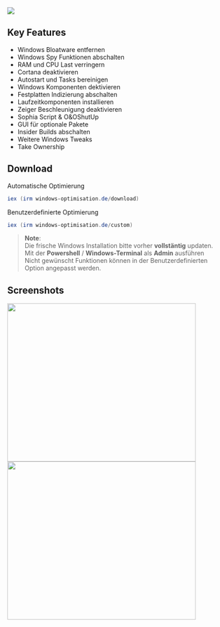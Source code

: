 <img src="https://user-images.githubusercontent.com/98750428/194409138-97880567-7645-4dc3-b031-74e2dae6da35.png"> 

## Key Features
* Windows Bloatware entfernen
* Windows Spy Funktionen abschalten 
* RAM und CPU Last verringern 
* Cortana deaktivieren
* Autostart und Tasks bereinigen
* Windows Komponenten dektivieren
* Festplatten Indizierung abschalten
* Laufzeitkomponenten installieren
* Zeiger Beschleunigung deaktivieren
* Sophia Script & O&OShutUp
* GUI für optionale Pakete
* Insider Builds abschalten
* Weitere Windows Tweaks
* Take Ownership

## Download
Automatische Optimierung
  ```powershell
iex (irm windows-optimisation.de/download)
  ```   
Benutzerdefinierte Optimierung
  ```powershell
iex (irm windows-optimisation.de/custom)
  ```   

> **Note**: <BR> 
Die frische Windows Installation bitte vorher <b>vollstäntig</b> updaten. <BR>
Mit der **Powershell** / **Windows-Terminal** als **Admin** ausführen <BR>
Nicht gewünscht Funktionen können in der Benutzerdefinierten Option angepasst werden.<BR>
  
  
## Screenshots
<div>
    <img src="https://user-images.githubusercontent.com/98750428/200678853-363ec142-b0ab-4623-97cb-077bff29ca9d.png" width="430" height="360">
    <img src="https://user-images.githubusercontent.com/98750428/200678119-e192ef85-75ef-4585-8260-3a444e8c66a1.png" width="430" height="360">
</div>

